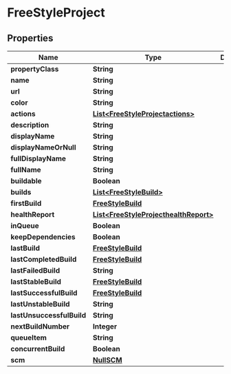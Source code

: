 
# FreeStyleProject

## Properties
Name | Type | Description | Notes
------------ | ------------- | ------------- | -------------
**propertyClass** | **String** |  |  [optional]
**name** | **String** |  |  [optional]
**url** | **String** |  |  [optional]
**color** | **String** |  |  [optional]
**actions** | [**List&lt;FreeStyleProjectactions&gt;**](FreeStyleProjectactions.md) |  |  [optional]
**description** | **String** |  |  [optional]
**displayName** | **String** |  |  [optional]
**displayNameOrNull** | **String** |  |  [optional]
**fullDisplayName** | **String** |  |  [optional]
**fullName** | **String** |  |  [optional]
**buildable** | **Boolean** |  |  [optional]
**builds** | [**List&lt;FreeStyleBuild&gt;**](FreeStyleBuild.md) |  |  [optional]
**firstBuild** | [**FreeStyleBuild**](FreeStyleBuild.md) |  |  [optional]
**healthReport** | [**List&lt;FreeStyleProjecthealthReport&gt;**](FreeStyleProjecthealthReport.md) |  |  [optional]
**inQueue** | **Boolean** |  |  [optional]
**keepDependencies** | **Boolean** |  |  [optional]
**lastBuild** | [**FreeStyleBuild**](FreeStyleBuild.md) |  |  [optional]
**lastCompletedBuild** | [**FreeStyleBuild**](FreeStyleBuild.md) |  |  [optional]
**lastFailedBuild** | **String** |  |  [optional]
**lastStableBuild** | [**FreeStyleBuild**](FreeStyleBuild.md) |  |  [optional]
**lastSuccessfulBuild** | [**FreeStyleBuild**](FreeStyleBuild.md) |  |  [optional]
**lastUnstableBuild** | **String** |  |  [optional]
**lastUnsuccessfulBuild** | **String** |  |  [optional]
**nextBuildNumber** | **Integer** |  |  [optional]
**queueItem** | **String** |  |  [optional]
**concurrentBuild** | **Boolean** |  |  [optional]
**scm** | [**NullSCM**](NullSCM.md) |  |  [optional]



